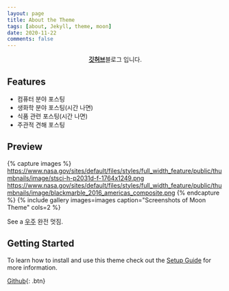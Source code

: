 ```yaml
---
layout: page
title: About the Theme
tags: [about, Jekyll, theme, moon]
date: 2020-11-22
comments: false
---
```

    
<center><a href="#"><b>깃허브</b></a>블로그 입니다.</center>

## Features
* 컴퓨터 분야 포스팅
* 생화학 분야 포스팅(시간 나면)
* 식품 관련 포스팅(시간 나면)
* 주관적 견해 포스팅

## Preview

{% capture images %}
    https://www.nasa.gov/sites/default/files/styles/full_width_feature/public/thumbnails/image/stsci-h-p2031d-f-1764x1249.png
    https://www.nasa.gov/sites/default/files/styles/full_width_feature/public/thumbnails/image/blackmarble_2016_americas_composite.png
{% endcapture %}
{% include gallery images=images caption="Screenshots of Moon Theme" cols=2 %}

See a [우주](https://www.nasa.gov/multimedia/imagegallery/iotd.html) 완전 멋짐.

## Getting Started

To learn how to install and use this theme check out the [Setup Guide](http://taylantatli.me/Moon/moon-theme/) for more information.
      
[Github](https://github.com/louren1234){: .btn}
